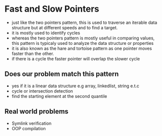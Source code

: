 # Fast and Slow Pointers
- just like the two pointers pattern, this is used to traverse an iterable data structure but at different speeds and to find a target. 
- it is mostly used to identify cycles
- whereas the two pointers pattern is mostly useful in comparing values, this pattern is typicaly used to analyze the data structure or properties
- it is also known as the hare and tortoise pattern as one pointer moves faster than the other. 
- if there is a cycle the faster pointer will overlap the slower cycle

## Does our problem match this pattern
- yes if it is a linear data structure e.g array, linkedlist, string e.t.c
- cycle or intersection detection
- find the starting element at the second quantile

## Real world problems
- Symlink verification
- OOP compilation

